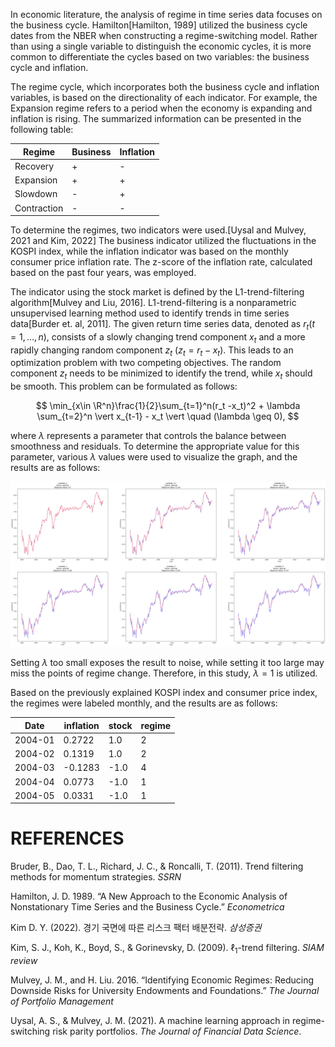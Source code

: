 In economic literature, the analysis of regime in time series data focuses on the business cycle. Hamilton[Hamilton, 1989] utilized the business cycle dates from the NBER when constructing a regime-switching model. Rather than using a single variable to distinguish the economic cycles, it is more common to differentiate the cycles based on two variables: the business cycle and inflation.

The regime cycle, which incorporates both the business cycle and inflation variables, is based on the directionality of each indicator. For example, the Expansion regime refers to a period when the economy is expanding and inflation is rising. The summarized information can be presented in the following table:

<p align ='center'>
  
|Regime |Business|Inflation|
|------|---|---|
|Recovery|+|-|
|Expansion|+|+|
|Slowdown|-|+|
|Contraction|-|-|
  
</p>

To determine the regimes, two indicators were used.[Uysal and Mulvey, 2021 and Kim, 2022] The business indicator utilized the fluctuations in the KOSPI index, while the inflation indicator was based on the monthly consumer price inflation rate. The z-score of the inflation rate, calculated based on the past four years, was employed.

The indicator using the stock market is defined by the L1-trend-filtering algorithm[Mulvey and Liu, 2016]. L1-trend-filtering is a nonparametric unsupervised learning method used to identify trends in time series data[Burder et. al, 2011]. The given return time series data, denoted as $r_t(t = 1,\dots,n)$, consists of a slowly changing trend component $x_t$ and a more rapidly changing random component $z_t$ ($z_t = r_t - x_t$). This leads to an optimization problem with two competing objectives. The random component $z_t$ needs to be minimized to identify the trend, while $x_t$ should be smooth. This problem can be formulated as follows:


$$
\min_{x\in \R^n}\frac{1}{2}\sum_{t=1}^n(r_t -x_t)^2 + \lambda \sum_{t=2}^n \vert x_{t-1} - x_t \vert  \quad (\lambda \geq 0),
$$

where $\lambda$ represents a parameter that controls the balance between smoothness and residuals. To determine the appropriate value for this parameter, various $\lambda$ values were used to visualize the graph, and the results are as follows:

<p align="center">
<img src = 'https://github.com/hynacin121/IE471_TermProject/blob/2f2d538b724a81fe4bc858260fd5af6fee55650c/data/l1_lambda.png' >
</p>

Setting $\lambda$ too small exposes the result to noise, while setting it too large may miss the points of regime change. Therefore, in this study, $\lambda = 1$ is utilized.

Based on the previously explained KOSPI index and consumer price index, the regimes were labeled monthly, and the results are as follows:


<p align ='center'>
  
|Date|inflation|stock|	regime|
|------|---|---|---|
|2004-01|0.2722|1.0|	2
|2004-02|0.1319|1.0|	2
|2004-03|-0.1283|-1.0|	4
|2004-04|0.0773|-1.0|	1
|2004-05|0.0331|-1.0|	1
  
</p>


# REFERENCES


Bruder, B., Dao, T. L., Richard, J. C., & Roncalli, T. (2011). Trend filtering methods for momentum strategies. *SSRN*

Hamilton, J. D. 1989. “A New Approach to the Economic Analysis of Nonstationary Time Series and the Business Cycle.” *Econometrica*

Kim D. Y. (2022). 경기 국면에 따른 리스크 팩터 배분전략. *삼성증권*

Kim, S. J., Koh, K., Boyd, S., & Gorinevsky, D. (2009). $\ell_1$-trend filtering. *SIAM review*

Mulvey, J. M., and H. Liu. 2016. “Identifying Economic Regimes: Reducing Downside Risks for University Endowments and Foundations.” *The Journal of Portfolio Management*

Uysal, A. S., & Mulvey, J. M. (2021). A machine learning approach in regime-switching risk parity portfolios. *The Journal of Financial Data Science*.
